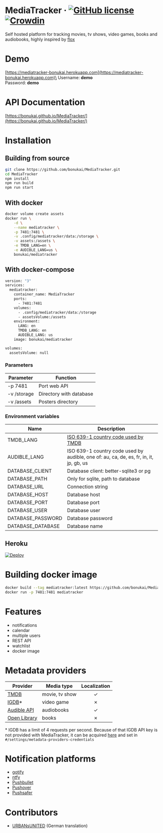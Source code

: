 # MediaTracker &middot; [![GitHub license](https://img.shields.io/badge/license-MIT-blue.svg)](https://github.com/bonukai/MediaTracker/blob/main/LICENSE) [![Crowdin](https://badges.crowdin.net/mediatracker/localized.svg)](https://crowdin.com/project/mediatracker)

Self hosted platform for tracking movies, tv shows, video games, books and audiobooks, highly inspired by [flox](https://github.com/devfake/flox)

# Demo

[https://mediatracker-bonukai.herokuapp.com](https://mediatracker-bonukai.herokuapp.com)\
Username: **demo**\
Password: **demo**

# API Documentation

[https://bonukai.github.io/MediaTracker/](https://bonukai.github.io/MediaTracker/)

# Installation

## Building from source

```bash
git clone https://github.com/bonukai/MediaTracker.git
cd MediaTracker
npm install
npm run build
npm run start
```

## With docker

```bash
docker volume create assets
docker run \
    -d \
    --name mediatracker \
    -p 7481:7481 \
    -v .config/mediatracker/data:/storage \
    -v assets:/assets \
    -e TMDB_LANG=en \
    -e AUDIBLE_LANG=us \
    bonukai/mediatracker
```

## With docker-compose

```bash
version: "3"
services:
  mediatracker:
    container_name: MediaTracker
    ports:
      - 7481:7481
    volumes:
      - .config/mediatracker/data:/storage
      - assetsVolume:/assets
    environment:
      LANG: en
      TMDB_LANG: en
      AUDIBLE_LANG: us
    image: bonukai/mediatracker

volumes:
  assetsVolume: null
```

### Parameters

| Parameter   | Function                |
| ----------- | ----------------------- |
| -p 7481     | Port web API            |
| -v /storage | Directory with database |
| -v /assets  | Posters directory       |

### Environment variables

| Name              | Description                                                                                          |
| ----------------- | ---------------------------------------------------------------------------------------------------- |
| TMDB_LANG         | [ISO 639-1 country code used by TMDB](https://developers.themoviedb.org/3/getting-started/languages) |
| AUDIBLE_LANG      | ISO 639-1 country code used by audible, one of: au, ca, de, es, fr, in, it, jp, gb, us               |
| DATABASE_CLIENT   | Database client: better-sqlite3 or pg                                                                |
| DATABASE_PATH     | Only for sqlite, path to database                                                                    |
| DATABASE_URL      | Connection string                                                                                    |
| DATABASE_HOST     | Database host                                                                                        |
| DATABASE_PORT     | Database port                                                                                        |
| DATABASE_USER     | Database user                                                                                        |
| DATABASE_PASSWORD | Database password                                                                                    |
| DATABASE_DATABASE | Database name                                                                                        |

## Heroku

[![Deploy](https://www.herokucdn.com/deploy/button.svg)](https://heroku.com/deploy)

# Building docker image

```bash
docker build --tag mediatracker:latest https://github.com/bonukai/MediaTracker.git
docker run -p 7481:7481 mediatracker
```

# Features

-   notifications
-   calendar
-   multiple users
-   REST API
-   watchlist
-   docker image

# Metadata providers

| Provider                                                                       | Media type     | Localization |
| ------------------------------------------------------------------------------ | -------------- | :----------: |
| [TMDB](https://www.themoviedb.org/)                                            | movie, tv show |      ✓       |
| [IGDB](https://www.igdb.com/)\*                                                | video game     |      ✗       |
| [Audible API](https://audible.readthedocs.io/en/latest/misc/external_api.html) | audiobooks     |      ✓       |
| [Open Library](https://openlibrary.org/)                                       | books          |      ✗       |

\* IGDB has a limit of 4 requests per second. Because of that IGDB API key is not provided with MediaTracker, it can be acquired [here](https://api-docs.igdb.com/#account-creation) and set in `#/settings/metadata-providers-credentials`

# Notification platforms

-   [gotify](https://gotify.net)
-   [ntfy](https://ntfy.sh)
-   [Pushbullet](https://www.pushbullet.com)
-   [Pushover](https://pushover.net)
-   [Pushsafer](https://www.pushsafer.com)

# Contributors

- [URBANsUNITED](https://github.com/URBANsUNITED) (German translation)
